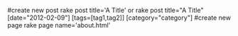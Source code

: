 #create new post
	rake post title='A Title'
or
	rake post title="A Title" [date="2012-02-09"] [tags=[tag1,tag2]] [category="category"]
#create new page
	rake page name='about.html'
